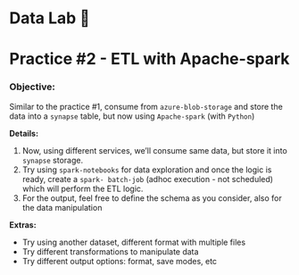 # Data Lab 💾

# Practice #2 - ETL with Apache-spark

### Objective:

Similar to the practice #1, consume from `azure-blob-storage` and store the data into a `synapse` table, but now using `Apache-spark` (with `Python`)

__Details:__ 

1. Now, using different services, we’ll consume same data, but store it into `synapse` storage. 
2. Try using `spark-notebooks` for data exploration and once the logic is ready, create a `spark-
batch-job` (adhoc execution - not scheduled) which will perform the ETL logic. 
3. For the output, feel free to define the schema as you consider, also for the data manipulation

__Extras:__
- Try using another dataset, different format with multiple files 
- Try different transformations to manipulate data
- Try different output options: format, save modes, etc
